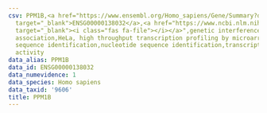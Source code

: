```yaml
---
csv: PPM1B,<a href="https://www.ensembl.org/Homo_sapiens/Gene/Summary?db=core;g=ENSG00000138032"
  target="_blank">ENSG00000138032</a>,<a href="https://www.ncbi.nlm.nih.gov/pubmed/17216044"
  target="_blank"><i class="fas fa-file"></i></a>",genetic interference,functional
  association,HeLa, high throughput transcription profiling by microarray,nucleotide
  sequence identification,nucleotide sequence identification,transcriptional regulation,down-regulates
  activity
data_alias: PPM1B
data_id: ENSG00000138032
data_numevidence: 1
data_species: Homo sapiens
data_taxid: '9606'
title: PPM1B
---
```

